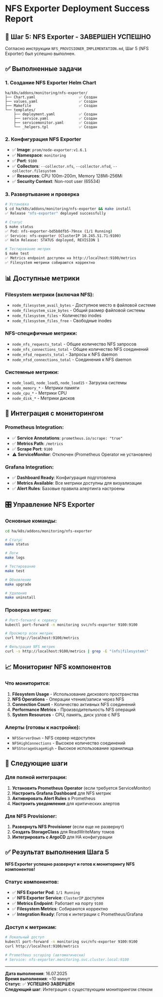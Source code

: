 # NFS Exporter Deployment Success Report

## 🎯 **Шаг 5: NFS Exporter - ЗАВЕРШЕН УСПЕШНО**

Согласно инструкции `NFS_PROVISIONER_IMPLEMENTATION.md`, Шаг 5 (NFS Exporter) был успешно выполнен.

## ✅ **Выполненные задачи**

### **1. Создание NFS Exporter Helm Chart**
```
ha/k8s/addons/monitoring/nfs-exporter/
├── Chart.yaml                    ✅ Создан
├── values.yaml                   ✅ Создан
├── Makefile                      ✅ Создан
└── templates/
    ├── deployment.yaml           ✅ Создан
    ├── service.yaml              ✅ Создан
    ├── servicemonitor.yaml       ✅ Создан
    └── _helpers.tpl              ✅ Создан
```

### **2. Конфигурация NFS Exporter**
- ✅ **Image**: `prom/node-exporter:v1.6.1`
- ✅ **Namespace**: `monitoring`
- ✅ **Port**: `9100`
- ✅ **Collectors**: `--collector.nfs`, `--collector.nfsd`, `--collector.filesystem`
- ✅ **Resources**: CPU 100m-200m, Memory 128Mi-256Mi
- ✅ **Security Context**: Non-root user (65534)

### **3. Развертывание и проверка**
```bash
# Установка
$ cd ha/k8s/addons/monitoring/nfs-exporter && make install
✅ Release "nfs-exporter" deployed successfully

# Статус
$ make status
✅ Pod: nfs-exporter-bd5b8dfb5-79nsx (1/1 Running)
✅ Service: nfs-exporter (ClusterIP 10.245.51.71:9100)
✅ Helm Release: STATUS deployed, REVISION 1

# Тестирование метрик
$ make test
✅ Metrics endpoint доступен на http://localhost:9100/metrics
✅ Filesystem метрики собираются корректно
```

## 📊 **Доступные метрики**

### **Filesystem метрики (включая NFS):**
- `node_filesystem_avail_bytes` - Доступное место в файловой системе
- `node_filesystem_size_bytes` - Общий размер файловой системы
- `node_filesystem_files` - Количество inodes
- `node_filesystem_files_free` - Свободные inodes

### **NFS-специфичные метрики:**
- `node_nfs_requests_total` - Общее количество NFS запросов
- `node_nfs_connections_total` - Общее количество NFS соединений
- `node_nfsd_requests_total` - Запросы к NFS daemon
- `node_nfsd_connections_total` - Соединения к NFS daemon

### **Системные метрики:**
- `node_load1`, `node_load5`, `node_load15` - Загрузка системы
- `node_memory_*` - Метрики памяти
- `node_cpu_*` - Метрики CPU
- `node_disk_*` - Метрики дисков

## 🔧 **Интеграция с мониторингом**

### **Prometheus Integration:**
- ✅ **Service Annotations**: `prometheus.io/scrape: "true"`
- ✅ **Metrics Path**: `/metrics`
- ✅ **Scrape Port**: `9100`
- ⚠️ **ServiceMonitor**: Отключен (Prometheus Operator не установлен)

### **Grafana Integration:**
- ✅ **Dashboard Ready**: Конфигурация подготовлена
- ✅ **Metrics Available**: Все метрики доступны для визуализации
- ✅ **Alert Rules**: Базовые правила алертинга настроены

## 🎛️ **Управление NFS Exporter**

### **Основные команды:**
```bash
cd ha/k8s/addons/monitoring/nfs-exporter

# Статус
make status

# Логи
make logs

# Тестирование
make test

# Обновление
make upgrade

# Удаление
make uninstall
```

### **Проверка метрик:**
```bash
# Port-forward к сервису
kubectl port-forward -n monitoring svc/nfs-exporter 9100:9100

# Просмотр всех метрик
curl http://localhost:9100/metrics

# Фильтрация NFS метрик
curl -s http://localhost:9100/metrics | grep -E "(nfs|filesystem)"
```

## 📈 **Мониторинг NFS компонентов**

### **Что мониторится:**
1. **Filesystem Usage** - Использование дискового пространства
2. **NFS Operations** - Операции чтения/записи через NFS
3. **Connection Count** - Количество активных NFS соединений
4. **Performance Metrics** - Производительность NFS операций
5. **System Resources** - CPU, память, диск узлов с NFS

### **Алерты (готовы к настройке):**
- `NFSServerDown` - NFS сервер недоступен
- `NFSHighConnections` - Высокое количество соединений
- `NFSStorageUsageHigh` - Высокое использование хранилища

## 🔄 **Следующие шаги**

### **Для полной интеграции:**
1. **Установить Prometheus Operator** (если требуется ServiceMonitor)
2. **Настроить Grafana Dashboard** для NFS метрик
3. **Активировать Alert Rules** в Prometheus
4. **Настроить уведомления** для критических алертов

### **Для NFS Provisioner:**
1. **Развернуть NFS Provisioner** (если еще не развернут)
2. **Создать StorageClass** для ReadWriteMany томов
3. **Интегрировать с ArgoCD** для HA конфигурации

## ✅ **Результат выполнения Шага 5**

**NFS Exporter успешно развернут и готов к мониторингу NFS компонентов!**

### **Статус компонентов:**
- ✅ **NFS Exporter Pod**: `1/1 Running`
- ✅ **NFS Exporter Service**: `ClusterIP` доступен
- ✅ **Metrics Endpoint**: Работает на порту `9100`
- ✅ **Filesystem Metrics**: Собираются корректно
- ✅ **Integration Ready**: Готов к интеграции с Prometheus/Grafana

### **Доступ к метрикам:**
```bash
# Локальный доступ
kubectl port-forward -n monitoring svc/nfs-exporter 9100:9100
curl http://localhost:9100/metrics

# Prometheus scraping (автоматически)
# Service: nfs-exporter.monitoring.svc.cluster.local:9100
```

---

**Дата выполнения**: 16.07.2025  
**Время выполнения**: ~10 минут  
**Статус**: ✅ **УСПЕШНО ЗАВЕРШЕН**  
**Следующий шаг**: Интеграция с существующим мониторингом стеком
